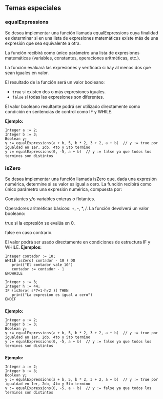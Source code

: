 ## Temas especiales

### equalExpressions
Se desea implementar una función llamada equalExpressions cuya finalidad es determinar si en una lista de expresiones matemáticas existe más de una expresión que sea equivalente a otra.

La función recibirá como único parámetro una lista de expresiones matemáticas (variables, constantes, operaciones aritméticas, etc.).

La función evaluará las expresiones y verificará si hay al menos dos que sean iguales en valor.

El resultado de la función será un valor booleano:
- `true` si existen dos o más expresiones iguales.
- `false` si todas las expresiones son diferentes.

El valor booleano resultante podrá ser utilizado directamente como condición en sentencias de control como IF y WHILE.

**Ejemplo:**
```
Integer a := 2;
Integer b := 3;
Boolean y;
y := equalExpressions(a + b, 5, b * 2, 3 + 2, a + b)  // y := true por igualdad en 1er, 2do, 4to y 5to termino
y := equalExpressions(0, -5, a + b)  // y := false ya que todos los terminos son distintos
```
### isZero
Se desea implementar una función llamada isZero que, dada una expresión numérica, determine si su valor es igual a cero.
La función recibirá como único parámetro una expresión numérica, compuesta por:

Constantes y/o variables enteras o flotantes.

Operadores aritméticas básicos: +, -, *, /.
La función devolverá un valor booleano:

true si la expresión se evalúa en 0.

false en caso contrario.

El valor podrá ser usado directamente en condiciones de estructura IF y WHILE.
**Ejemplos:**
```
Integer contador := 10;
WHILE isZero( contador - 10 ) DO
   print("El contador vale 10")
   contador := contador - 1
ENDWHILE

Integer s := 3;
Integer h := 44;
IF (isZero( s*7+1-h/2 )) THEN
   print("La expresion es igual a cero")
ENDIF
```
### 
**Ejemplo:**
```
Integer a := 2;
Integer b := 3;
Boolean y;
y := equalExpressions(a + b, 5, b * 2, 3 + 2, a + b)  // y := true por igualdad en 1er, 2do, 4to y 5to termino
y := equalExpressions(0, -5, a + b)  // y := false ya que todos los terminos son distintos
```
### 
**Ejemplo:**
```
Integer a := 2;
Integer b := 3;
Boolean y;
y := equalExpressions(a + b, 5, b * 2, 3 + 2, a + b)  // y := true por igualdad en 1er, 2do, 4to y 5to termino
y := equalExpressions(0, -5, a + b)  // y := false ya que todos los terminos son distintos
```
